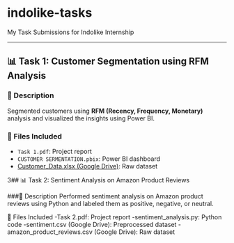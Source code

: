 # indolike-tasks

My Task Submissions for Indolike Internship

---

## 📊 Task 1: Customer Segmentation using RFM Analysis

### 📝 Description
Segmented customers using **RFM (Recency, Frequency, Monetary)** analysis and visualized the insights using Power BI.

### 📂 Files Included
- `Task 1.pdf`: Project report
- `CUSTOMER SERMENTATION.pbix`: Power BI dashboard
- [Customer_Data.xlsx (Google Drive)](https://docs.google.com/spreadsheets/d/1dvrE3mBUyHeDJE1q-pw0NBu8JmIQvTuO/edit?usp=sharing): Raw dataset


3## 📊 Task 2: Sentiment Analysis on Amazon Product Reviews

###📝 Description
Performed sentiment analysis on Amazon product reviews using Python and labeled them as positive, negative, or neutral.

📂 Files Included
-Task 2.pdf: Project report
-sentiment_analysis.py: Python code
-sentiment.csv (Google Drive): Preprocessed dataset
-amazon_product_reviews.csv (Google Drive): Raw dataset
